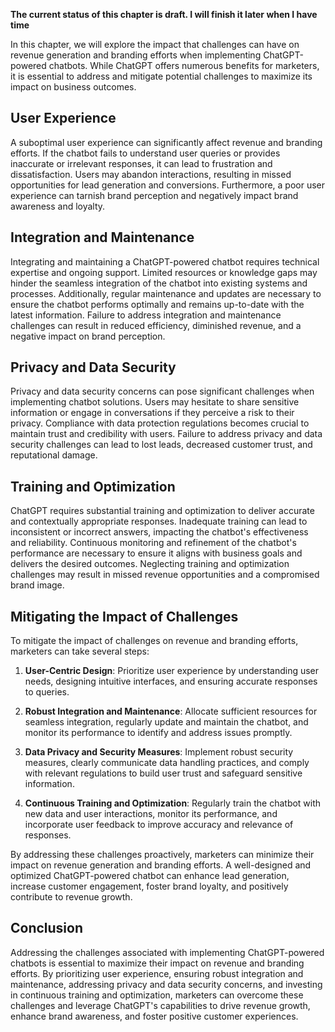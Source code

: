 **The current status of this chapter is draft. I will finish it later when I have time**

In this chapter, we will explore the impact that challenges can have on revenue generation and branding efforts when implementing ChatGPT-powered chatbots. While ChatGPT offers numerous benefits for marketers, it is essential to address and mitigate potential challenges to maximize its impact on business outcomes.

**User Experience**
-------------------

A suboptimal user experience can significantly affect revenue and branding efforts. If the chatbot fails to understand user queries or provides inaccurate or irrelevant responses, it can lead to frustration and dissatisfaction. Users may abandon interactions, resulting in missed opportunities for lead generation and conversions. Furthermore, a poor user experience can tarnish brand perception and negatively impact brand awareness and loyalty.

**Integration and Maintenance**
-------------------------------

Integrating and maintaining a ChatGPT-powered chatbot requires technical expertise and ongoing support. Limited resources or knowledge gaps may hinder the seamless integration of the chatbot into existing systems and processes. Additionally, regular maintenance and updates are necessary to ensure the chatbot performs optimally and remains up-to-date with the latest information. Failure to address integration and maintenance challenges can result in reduced efficiency, diminished revenue, and a negative impact on brand perception.

**Privacy and Data Security**
-----------------------------

Privacy and data security concerns can pose significant challenges when implementing chatbot solutions. Users may hesitate to share sensitive information or engage in conversations if they perceive a risk to their privacy. Compliance with data protection regulations becomes crucial to maintain trust and credibility with users. Failure to address privacy and data security challenges can lead to lost leads, decreased customer trust, and reputational damage.

**Training and Optimization**
-----------------------------

ChatGPT requires substantial training and optimization to deliver accurate and contextually appropriate responses. Inadequate training can lead to inconsistent or incorrect answers, impacting the chatbot's effectiveness and reliability. Continuous monitoring and refinement of the chatbot's performance are necessary to ensure it aligns with business goals and delivers the desired outcomes. Neglecting training and optimization challenges may result in missed revenue opportunities and a compromised brand image.

**Mitigating the Impact of Challenges**
---------------------------------------

To mitigate the impact of challenges on revenue and branding efforts, marketers can take several steps:

1. **User-Centric Design**: Prioritize user experience by understanding user needs, designing intuitive interfaces, and ensuring accurate responses to queries.

2. **Robust Integration and Maintenance**: Allocate sufficient resources for seamless integration, regularly update and maintain the chatbot, and monitor its performance to identify and address issues promptly.

3. **Data Privacy and Security Measures**: Implement robust security measures, clearly communicate data handling practices, and comply with relevant regulations to build user trust and safeguard sensitive information.

4. **Continuous Training and Optimization**: Regularly train the chatbot with new data and user interactions, monitor its performance, and incorporate user feedback to improve accuracy and relevance of responses.

By addressing these challenges proactively, marketers can minimize their impact on revenue generation and branding efforts. A well-designed and optimized ChatGPT-powered chatbot can enhance lead generation, increase customer engagement, foster brand loyalty, and positively contribute to revenue growth.

**Conclusion**
--------------

Addressing the challenges associated with implementing ChatGPT-powered chatbots is essential to maximize their impact on revenue and branding efforts. By prioritizing user experience, ensuring robust integration and maintenance, addressing privacy and data security concerns, and investing in continuous training and optimization, marketers can overcome these challenges and leverage ChatGPT's capabilities to drive revenue growth, enhance brand awareness, and foster positive customer experiences.

